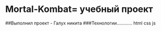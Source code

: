 # Mortal-Kombat= учебный проект 
##Выполнил проект - Галух никита
###Технологии............
html
css
js
